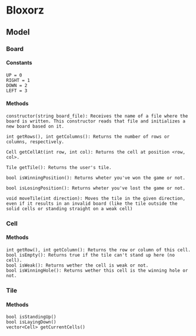 Bloxorz
==========

Model
------

### Board
    
#### Constants

    UP = 0
    RIGHT = 1
    DOWN = 2
    LEFT = 3
    
#### Methods    

    constructor(string board_file): Receives the name of a file where the board is written. This constructor reads that file and initializes a new board based on it.
    
    int getRows(), int getColumns(): Returns the number of rows or columns, respectively.
    
    Cell getCellAt(int row, int col): Returns the cell at position <row, col>.
    
    Tile getTile(): Returns the user's tile.
    
    bool isWinningPosition(): Returns wheter you've won the game or not.
    
    bool isLosingPosition(): Returns wheter you've lost the game or not.
    
    void moveTile(int direction): Moves the tile in the given direction, even if it results in an invalid board (like the tile outside the solid cells or standing straight on a weak cell)
    
### Cell
 
#### Methods

    int getRow(), int getColumn(): Returns the row or column of this cell.
    bool isEmpty(): Returns true if the tile can't stand up here (no cell).
    bool isWeak(): Returns wether the cell is weak or not.
    bool isWinningHole(): Returns wether this cell is the winning hole or not.

### Tile

#### Methods

    bool isStandingUp()
    bool isLayingDown()
    vector<Cell> getCurrentCells()
    




